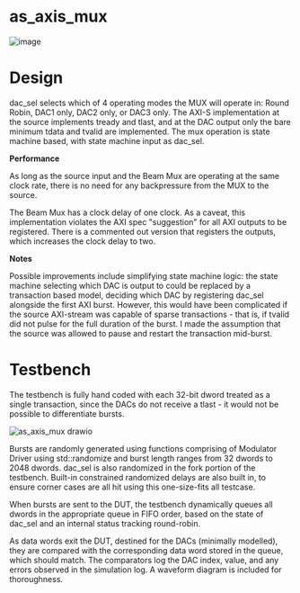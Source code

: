 # as_axis_mux

![image](https://github.com/forrestblee/as_axis_mux/assets/3317623/29d76971-0b5f-4df3-9ca3-05a6107a9bbb)


# Design
dac_sel selects which of 4 operating modes the MUX will operate in: Round Robin, DAC1 only, DAC2 only, or DAC3 only. The AXI-S implementation at the source implements tready and tlast, and at the DAC output only the bare minimum tdata and tvalid are implemented. 
The mux operation is state machine based, with state machine input as dac_sel. 

**Performance**

As long as the source input and the Beam Mux are operating at the same clock rate, there is no need for any backpressure from the MUX to the source. 

The Beam Mux has a clock delay of one clock. As a caveat, this implementation violates the AXI spec "suggestion" for all AXI outputs to be registered. There is a commented out version that registers the outputs, which increases the clock delay to two.

**Notes**

Possible improvements include simplifying state machine logic: the state machine selecting which DAC is output to could be replaced by a transaction based model, deciding which DAC by registering dac_sel alongside the first AXI burst. However, this would have been complicated if the source AXI-stream was capable of sparse transactions - that is, if tvalid did not pulse for the full duration of the burst. I made the assumption that the source was allowed to pause and restart the transaction mid-burst.

# Testbench
The testbench is fully hand coded with each 32-bit dword treated as a single transaction, since the DACs do not receive a tlast - it would not be possible to differentiate bursts.

![as_axis_mux drawio](https://github.com/forrestblee/as_axis_mux/assets/3317623/3163ec47-a671-48a3-ab3d-39a76b4fe365)

Bursts are randomly generated using functions comprising of Modulator Driver using std::randomize and burst length ranges from 32 dwords to 2048 dwords. dac_sel is also randomized in the fork portion of the testbench. Built-in constrained randomized delays are also built in, to ensure corner cases are all hit using this one-size-fits all testcase. 

When bursts are sent to the DUT, the testbench dynamically queues all dwords in the appropriate queue in FIFO order, based on the state of dac_sel and an internal status tracking round-robin. 

As data words exit the DUT, destined for the DACs (minimally modelled), they are compared with the corresponding data word stored in the queue, which should match. The comparators log the DAC index, value, and any errors observed in the simulation log. A waveform diagram is included for thoroughness.  
